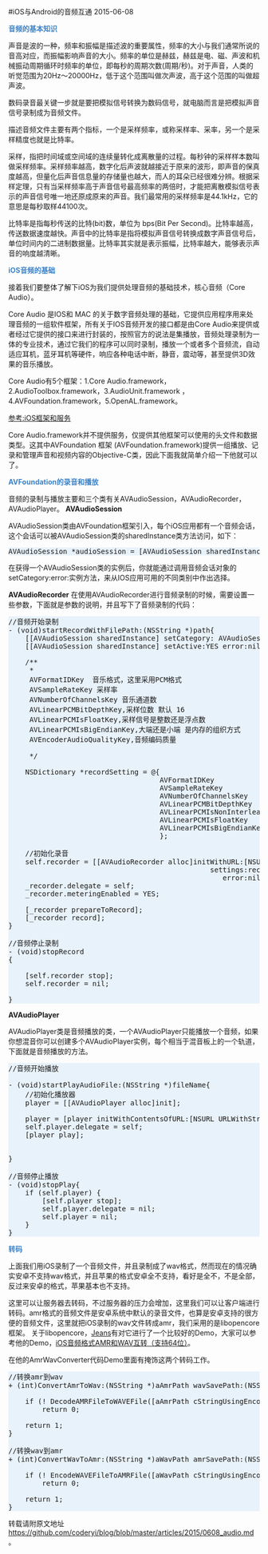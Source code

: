 #iOS与Android的音频互通
2015-06-08



<strong><span style="color: #3d82c6;">音频的基本知识</span></strong>


声音是波的一种，频率和振幅是描述波的重要属性，频率的大小与我们通常所说的音高对应，而振幅影响声音的大小。频率的单位是赫兹，赫兹是电、磁、声波和机械振动周期循环时频率的单位，即每秒的周期次数(周期/秒)。对于声音，人类的听觉范围为20Hz～20000Hz，低于这个范围叫做次声波，高于这个范围的叫做超声波。



数码录音最关键一步就是要把模拟信号转换为数码信号，就电脑而言是把模拟声音信号录制成为音频文件。

描述音频文件主要有两个指标，一个是采样频率，或称采样率、采率，另一个是采样精度也就是比特率。

采样，指把时间域或空间域的连续量转化成离散量的过程。每秒钟的采样样本数叫做采样频率。采样频率越高，数字化后声波就越接近于原来的波形，即声音的保真度越高，但量化后声音信息量的存储量也越大，而人的耳朵已经很难分辨。根据采样定理，只有当采样频率高于声音信号最高频率的两倍时，才能把离散模拟信号表示的声音信号唯一地还原成原来的声音。我们最常用的采样频率是44.1kHz，它的意思是每秒取样44100次。

比特率是指每秒传送的比特(bit)数，单位为 bps(Bit Per Second)。比特率越高，传送数据速度越快。声音中的比特率是指将模拟声音信号转换成数字声音信号后，单位时间内的二进制数据量。比特率其实就是表示振幅，比特率越大，能够表示声音的响度越清晰。

<strong><span style="color: #3d82c6;">iOS音频的基础</span></strong>

接着我们要整体了解下iOS为我们提供处理音频的基础技术，核心音频（Core Audio）。

Core Audio 是IOS和 MAC 的关于数字音频处理的基础，它提供应用程序用来处理音频的一组软件框架，所有关于IOS音频开发的接口都是由Core Audio来提供或者经过它提供的接口来进行封装的，按照官方的说法是集播放，音频处理录制为一体的专业技术，通过它我们的程序可以同时录制，播放一个或者多个音频流，自动适应耳机，蓝牙耳机等硬件，响应各种电话中断，静音，震动等，甚至提供3D效果的音乐播放。

Core Audio有5个框架：1.Core Audio.framework，2.AudioToolbox.framework，3.AudioUnit.framework ，4.AVFoundation.framework，5.OpenAL.framework。

[参考:iOS框架和服务](http://blog.csdn.net/GooHong/article/details/28911301)

Core Audio.framework并不提供服务，仅提供其他框架可以使用的头文件和数据类型。这其中AVFoundation 框架 (AVFoundation.framework)提供一组播放、记录和管理声音和视频内容的Objective-C类，因此下面我就简单介绍一下他就可以了。


<strong><span style="color: #3d82c6;">AVFoundation的录音和播放</span></strong>

音频的录制与播放主要和三个类有关AVAudioSession，AVAudioRecorder，AVAudioPlayer。
<strong>AVAudioSession</strong>

AVAudioSession类由AVFoundation框架引入，每个iOS应用都有一个音频会话，这个会话可以被AVAudioSession类的sharedInstance类方法访问，如下：
<pre lang="objc" style="background: #E8F2FB;">AVAudioSession *audioSession = [AVAudioSession sharedInstance];</pre>

在获得一个AVAudioSession类的实例后，你就能通过调用音频会话对象的setCategory:error:实例方法，来从IOS应用可用的不同类别中作出选择。

<strong>AVAudioRecorder</strong>
在使用AVAudioRecorder进行音频录制的时候，需要设置一些参数，下面就是参数的说明，并且写下了音频录制的代码：
<pre lang="objc" style="background: #E8F2FB;">//音频开始录制
- (void)startRecordWithFilePath:(NSString *)path{
    [[AVAudioSession sharedInstance] setCategory: AVAudioSessionCategoryPlayAndRecord error:nil];
    [[AVAudioSession sharedInstance] setActive:YES error:nil];

    /**
     *
     AVFormatIDKey  音乐格式，这里采用PCM格式
     AVSampleRateKey 采样率
     AVNumberOfChannelsKey 音乐通道数
     AVLinearPCMBitDepthKey,采样位数 默认 16
     AVLinearPCMIsFloatKey,采样信号是整数还是浮点数
     AVLinearPCMIsBigEndianKey,大端还是小端 是内存的组织方式
     AVEncoderAudioQualityKey,音频编码质量

     */

    NSDictionary *recordSetting = @{
                                    AVFormatIDKey               : @(kAudioFormatLinearPCM),
                                    AVSampleRateKey             : @(8000.f),
                                    AVNumberOfChannelsKey       : @(1),
                                    AVLinearPCMBitDepthKey      : @(16),
                                    AVLinearPCMIsNonInterleaved : @NO,
                                    AVLinearPCMIsFloatKey       : @NO,
                                    AVLinearPCMIsBigEndianKey   : @NO
                                    };

    //初始化录音
    self.recorder = [[AVAudioRecorder alloc]initWithURL:[NSURL URLWithString:path]
                                                settings:recordSetting
                                                   error:nil];
    _recorder.delegate = self;
    _recorder.meteringEnabled = YES;

    [_recorder prepareToRecord];
    [_recorder record];
}

//音频停止录制
- (void)stopRecord
{

    [self.recorder stop];
    self.recorder = nil;

}
</pre>

<strong>AVAudioPlayer</strong>

AVAudioPlayer类是音频播放的类，一个AVAudioPlayer只能播放一个音频，如果你想混音你可以创建多个AVAudioPlayer实例，每个相当于混音板上的一个轨道，下面就是音频播放的方法。
<pre lang="objc" style="background: #E8F2FB;">//音频开始播放

- (void)startPlayAudioFile:(NSString *)fileName{
    //初始化播放器
    player = [[AVAudioPlayer alloc]init];

    player = [player initWithContentsOfURL:[NSURL URLWithString:fileName] error:nil];
    self.player.delegate = self;
    [player play];


}

//音频停止播放
- (void)stopPlay{
    if (self.player) {
        [self.player stop];
        self.player.delegate = nil;
        self.player = nil;
    }
}
</pre>

<strong><span style="color: #3d82c6;">转码</span></strong>

上面我们用iOS录制了一个音频文件，并且录制成了wav格式，然而现在的情况确实安卓不支持wav格式，并且苹果的格式安卓全不支持，看好是全不，不是全部，反过来安卓的格式，苹果基本也不支持。

这里可以让服务器去转码，不过服务器的压力会增加，这里我们可以让客户端进行转码。amr格式的音频文件是安卓系统中默认的录音文件，也算是安卓支持的很方便的音频文件，这里就把iOS录制的wav文件转成amr，我们采用的是libopencore框架。
关于libopencore，<a title="Jeans" href="http://my.oschina.net/jeans">Jeans</a>有对它进行了一个比较好的Demo，大家可以参考他的Demo，<a title="iOS音频格式AMR和WAV互转（支持64位）" href="http://www.oschina.net/code/snippet_562429_12400">iOS音频格式AMR和WAV互转（支持64位）</a>。

在他的AmrWavConverter代码Demo里面有掩饰这两个转码工作。
<pre lang="objc" style="background: #E8F2FB;">//转换amr到wav
+ (int)ConvertAmrToWav:(NSString *)aAmrPath wavSavePath:(NSString *)aSavePath{

    if (! DecodeAMRFileToWAVEFile([aAmrPath cStringUsingEncoding:NSASCIIStringEncoding], [aSavePath cStringUsingEncoding:NSASCIIStringEncoding]))
        return 0;

    return 1;
}

//转换wav到amr
+ (int)ConvertWavToAmr:(NSString *)aWavPath amrSavePath:(NSString *)aSavePath{

    if (! EncodeWAVEFileToAMRFile([aWavPath cStringUsingEncoding:NSASCIIStringEncoding], [aSavePath cStringUsingEncoding:NSASCIIStringEncoding], 1, 16))
        return 0;

    return 1;
}
</pre>
转载请附原文地址<a title="https://github.com/coderyi/blog/blob/master/articles/2015/0608_audio.md" href="https://github.com/coderyi/blog/blob/master/articles/2015/0608_audio.md">https://github.com/coderyi/blog/blob/master/articles/2015/0608_audio.md</a> 。
